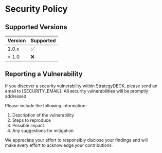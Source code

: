# Security Policy

## Supported Versions

| Version | Supported          |
| ------- | ------------------ |
| 1.0.x   | :white_check_mark: |
| < 1.0   | :x:                |

## Reporting a Vulnerability

If you discover a security vulnerability within StrategyDECK, please send an email to [SECURITY_EMAIL]. All security vulnerabilities will be promptly addressed.

Please include the following information:
1. Description of the vulnerability
2. Steps to reproduce
3. Possible impact
4. Any suggestions for mitigation

We appreciate your effort to responsibly disclose your findings and will make every effort to acknowledge your contributions.
